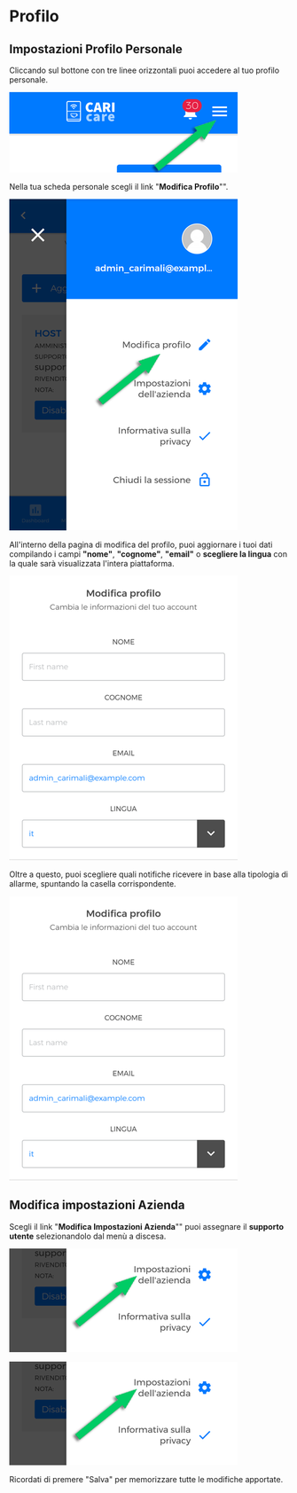 # Profilo

## Impostazioni Profilo Personale

Cliccando sul bottone con tre linee orizzontali puoi accedere al tuo profilo personale.

<kbd>![Profilo Personale](_images/Profilo-01.png)</kbd>

Nella tua scheda personale scegli il link "**Modifica Profilo**"".

<kbd>![Modifica Profilo](_images/Profilo-02.png)</kbd>

All'interno della pagina di modifica del profilo, puoi aggiornare i tuoi dati compilando i campi **"nome"**, **"cognome"**, **"email"** o **scegliere la lingua** con la quale sarà visualizzata l'intera piattaforma.

<kbd>![Dati personali](_images/Profilo-02a.png)</kbd>

Oltre a questo, puoi scegliere quali notifiche ricevere in base alla tipologia di allarme, spuntando la casella corrispondente.

<kbd>![Notifiche da ricevere](_images/Profilo-02a.png)</kbd>

## Modifica impostazioni Azienda

Scegli il link "**Modifica Impostazioni Azienda**"" puoi assegnare il **supporto utente** selezionandolo dal menù a discesa.

<kbd>![Login](_images/Profilo-03-impostazioni-azienda.png)</kbd>

<kbd>![Login](_images/Profilo-03-impostazioni-azienda.png)</kbd>

Ricordati di premere "Salva" per memorizzare tutte le modifiche apportate.






